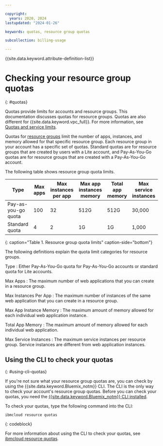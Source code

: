 ```yaml
---

copyright:
  years: 2020, 2024
lastupdated: "2024-01-26"

keywords: quotas, resource group quotas

subcollection: billing-usage

---
```


{{site.data.keyword.attribute-definition-list}}

# Checking your resource group quotas
{: #quotas}

Quotas provide limits for accounts and resource groups. This documentation discusses quotas for resource groups. Quotas are also different for {{site.data.keyword.vpc_full}}. For more information, see [Quotas and service limits](https://cloud.ibm.com/docs/vpc?topic=vpc-quotas).

Quotas for [resource groups](/docs/account?topic=account-rgs) limit the number of apps, instances, and memory allowed for that specific resource group. Each resource group in your account has a specific set of quotas. Standard quotas are for resource groups that are created by users with a Lite account, and Pay-As-You-Go quotas are for resource groups that are created with a Pay-As-You-Go account.

The following table shows resource group quota limits.

| Type                | Max apps | Max instances per app | Max app instances memory | Total app memory | Max service instances |
|---------------------|----------|-----------------------|--------------------------|------------------|-----------------------|
| Pay-as-you-go quota | 100      | 32                    | 512G                     | 512G             | 30,000                |
| Standard quota      | 4        | 2                     | 1G                       | 1G               | 1,000                 |
{: caption="Table 1. Resource group quota limits" caption-side="bottom"}

The following definitions explain the quota limit categories for resource groups.


Type
:   Either Pay-As-You-Go quota for Pay-As-You-Go accounts or standard quota for Lite accounts.

Max Apps
:   The maximum number of web applications that you can create in a resource group.

Max Instances Per App
:   The maximum number of instances of the same web application that you can create in a resource group.

Max App Instance Memory
:   The maximum amount of memory allowed for each individual web application instance.

Total App Memory
:   The maximum amount of memory allowed for each individual web application.

Max Service Instances
:   The maximum service instances per resource group. Service instances are different from web application instances.

## Using the CLI to check your quotas
{: #using-cli-quotas}

If you're not sure what your resource group quotas are, you can check by using the {{site.data.keyword.Bluemix_notm}} CLI. The CLI is the only way to check your account's resource group quotas. Before you can check your quotas, you need the [{{site.data.keyword.Bluemix_notm}} CLI installed](/docs/cli?topic=cli-install-ibmcloud-cli).

To check your quotas, type the following command into the CLI:

```
ibmcloud resource quotas
```
{: codeblock}

For more information about using the CLI to check your quotas, see [ibmcloud resource quotas](/docs/cli?topic=cli-ibmcloud_commands_resource#ibmcloud_resource_quotas).
